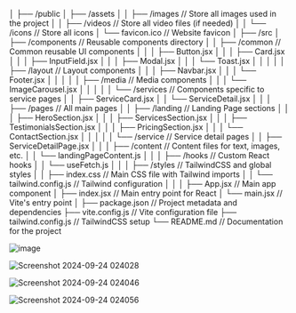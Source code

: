 │
├── /public
│   ├── /assets
│   │   ├── /images             // Store all images used in the project
│   │   ├── /videos             // Store all video files (if needed)
│   │   └── /icons              // Store all icons
│   └── favicon.ico             // Website favicon
│
├── /src
│   ├── /components             // Reusable components directory
│   │   ├── /common             // Common reusable UI components
│   │   │   ├── Button.jsx
│   │   │   ├── Card.jsx
│   │   │   ├── InputField.jsx
│   │   │   ├── Modal.jsx
│   │   │   └── Toast.jsx
│   │   │
│   │   ├── /layout             // Layout components
│   │   │   ├── Navbar.jsx
│   │   │   └── Footer.jsx
│   │   │
│   │   ├── /media              // Media components
│   │   │   └── ImageCarousel.jsx
│   │   │
│   │   └── /services           // Components specific to service pages
│   │       ├── ServiceCard.jsx
│   │       └── ServiceDetail.jsx
│   │
│   ├── /pages                  // All main pages
│   │   ├── /landing            // Landing Page sections
│   │   │   ├── HeroSection.jsx
│   │   │   ├── ServicesSection.jsx
│   │   │   ├── TestimonialsSection.jsx
│   │   │   ├── PricingSection.jsx
│   │   │   └── ContactSection.jsx
│   │   │
│   │   └── /service            // Service detail pages
│   │       ├── ServiceDetailPage.jsx
│   │
│   ├── /content                // Content files for text, images, etc.
│   │   └── landingPageContent.js
│   │
│   ├── /hooks                  // Custom React hooks
│   │   └── useFetch.js
│   │
│   ├── /styles                 // TailwindCSS and global styles
│   │   ├── index.css           // Main CSS file with Tailwind imports
│   │   └── tailwind.config.js  // Tailwind configuration
│   │
│   ├── App.jsx                 // Main app component
│   ├── index.jsx               // Main entry point for React
│   └── main.jsx                // Vite's entry point
│
├── package.json                // Project metadata and dependencies
├── vite.config.js              // Vite configuration file
├── tailwind.config.js          // TailwindCSS setup
└── README.md                   // Documentation for the project



![image](https://github.com/user-attachments/assets/482b205f-c9d3-44e7-8eb0-00d4accbddce)


![Screenshot 2024-09-24 024028](https://github.com/user-attachments/assets/9cfaaa1d-d208-4526-8c02-b8306992746e)


![Screenshot 2024-09-24 024046](https://github.com/user-attachments/assets/a0b438dd-7977-4bef-bf04-12daa6150f80)


![Screenshot 2024-09-24 024056](https://github.com/user-attachments/assets/2ee138e6-4068-4b6c-a91c-0d777f925c70)


